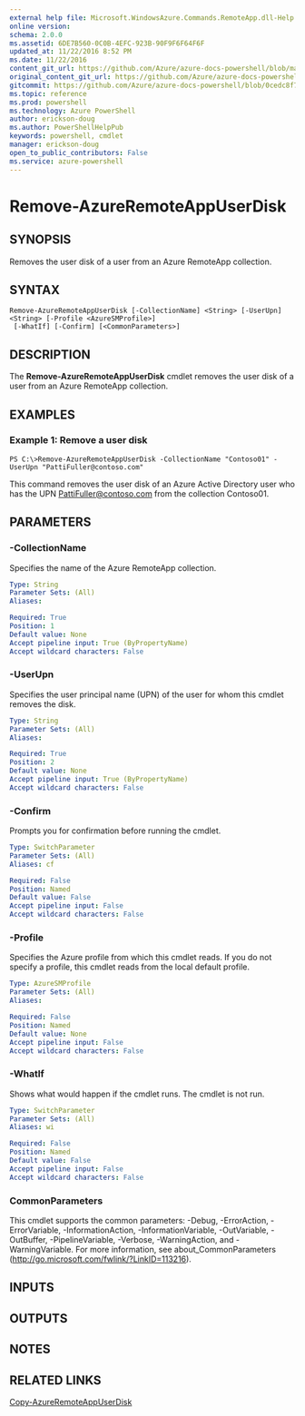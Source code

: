 ```yaml
---
external help file: Microsoft.WindowsAzure.Commands.RemoteApp.dll-Help.xml
online version: 
schema: 2.0.0
ms.assetid: 6DE7B560-0C0B-4EFC-923B-90F9F6F64F6F
updated_at: 11/22/2016 8:52 PM
ms.date: 11/22/2016
content_git_url: https://github.com/Azure/azure-docs-powershell/blob/master/azureps-cmdlets-docs/ServiceManagement/Azure.RemoteApp/v2.1.0/Remove-AzureRemoteAppUserDisk.md
original_content_git_url: https://github.com/Azure/azure-docs-powershell/blob/master/azureps-cmdlets-docs/ServiceManagement/Azure.RemoteApp/v2.1.0/Remove-AzureRemoteAppUserDisk.md
gitcommit: https://github.com/Azure/azure-docs-powershell/blob/0cedc8f73bc96cf5ac4c69144e17b3de601fd3cc/azureps-cmdlets-docs/ServiceManagement/Azure.RemoteApp/v2.1.0/Remove-AzureRemoteAppUserDisk.md
ms.topic: reference
ms.prod: powershell
ms.technology: Azure PowerShell
author: erickson-doug
ms.author: PowerShellHelpPub
keywords: powershell, cmdlet
manager: erickson-doug
open_to_public_contributors: False
ms.service: azure-powershell
---
```


# Remove-AzureRemoteAppUserDisk

## SYNOPSIS
Removes the user disk of a user from an Azure RemoteApp collection.

## SYNTAX

```
Remove-AzureRemoteAppUserDisk [-CollectionName] <String> [-UserUpn] <String> [-Profile <AzureSMProfile>]
 [-WhatIf] [-Confirm] [<CommonParameters>]
```

## DESCRIPTION
The **Remove-AzureRemoteAppUserDisk** cmdlet removes the user disk of a user from an Azure RemoteApp collection.

## EXAMPLES

### Example 1: Remove a user disk
```
PS C:\>Remove-AzureRemoteAppUserDisk -CollectionName "Contoso01" -UserUpn "PattiFuller@contoso.com"
```

This command removes the user disk of an Azure Active Directory user who has the UPN PattiFuller@contoso.com from the collection Contoso01.

## PARAMETERS

### -CollectionName
Specifies the name of the Azure RemoteApp collection.

```yaml
Type: String
Parameter Sets: (All)
Aliases: 

Required: True
Position: 1
Default value: None
Accept pipeline input: True (ByPropertyName)
Accept wildcard characters: False
```

### -UserUpn
Specifies the user principal name (UPN) of the user for whom this cmdlet removes the disk.

```yaml
Type: String
Parameter Sets: (All)
Aliases: 

Required: True
Position: 2
Default value: None
Accept pipeline input: True (ByPropertyName)
Accept wildcard characters: False
```

### -Confirm
Prompts you for confirmation before running the cmdlet.

```yaml
Type: SwitchParameter
Parameter Sets: (All)
Aliases: cf

Required: False
Position: Named
Default value: False
Accept pipeline input: False
Accept wildcard characters: False
```

### -Profile
Specifies the Azure profile from which this cmdlet reads.
If you do not specify a profile, this cmdlet reads from the local default profile.

```yaml
Type: AzureSMProfile
Parameter Sets: (All)
Aliases: 

Required: False
Position: Named
Default value: None
Accept pipeline input: False
Accept wildcard characters: False
```

### -WhatIf
Shows what would happen if the cmdlet runs.
The cmdlet is not run.

```yaml
Type: SwitchParameter
Parameter Sets: (All)
Aliases: wi

Required: False
Position: Named
Default value: False
Accept pipeline input: False
Accept wildcard characters: False
```

### CommonParameters
This cmdlet supports the common parameters: -Debug, -ErrorAction, -ErrorVariable, -InformationAction, -InformationVariable, -OutVariable, -OutBuffer, -PipelineVariable, -Verbose, -WarningAction, and -WarningVariable. For more information, see about_CommonParameters (http://go.microsoft.com/fwlink/?LinkID=113216).

## INPUTS

## OUTPUTS

## NOTES

## RELATED LINKS

[Copy-AzureRemoteAppUserDisk](xref:ServiceManagement/Azure.RemoteApp/v2.1.0/Copy-AzureRemoteAppUserDisk.md)


